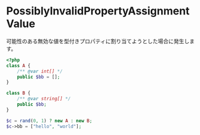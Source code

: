 # PossiblyInvalidPropertyAssignmentValue
可能性のある無効な値を型付きプロパティに割り当てようとした場合に発生します。

```php
<?php
class A {
    /** @var int[] */
    public $bb = [];
}

class B {
    /** @var string[] */
    public $bb;
}

$c = rand(0, 1) ? new A : new B;
$c->bb = ["hello", "world"];
```
